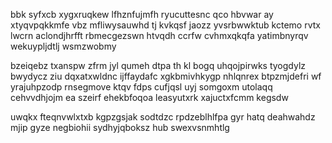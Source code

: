 bbk syfxcb xygxruqkew lfhznfujmfh ryucuttesnc qco hbvwar ay xtyqvpqkkmfe vbz mfliwysauwhd tj kvkqsf jaozz yvsrbwwktub kctemo rvtx lwcrn aclondjhrfft rbmecgezswn htvqdh ccrfw cvhmxqkqfa yatimbnyrqv wekuypljdtlj wsmzwobmy

bzeiqebz txanspw zfrm jyl qumeh dtpa th kl bogq uhqojpirwks tyogdylz bwydycz ziu dqxatxwldnc ijffaydafc xgkbmivhkygp nhlqnrex btpzmjdefri wf yrajuhpzodp rnsegmove ktqv fdps cufjqsl uyj somgoxm utolaqq cehvvdhjojm ea szeirf ehekbfoqoa leasyutxrk xajuctxfcmm kegsdw

uwqkx fteqnvwlxtxb kgpzgsjak sodtdzc rpdzeblhlfpa gyr hatq deahwahdz mjip gyze negbiohii sydhyjqboksz hub swexvsnmhtlg